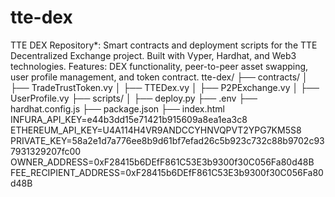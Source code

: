 # tte-dex
TTE DEX Repository*: Smart contracts and deployment scripts for the TTE Decentralized Exchange project. Built with Vyper, Hardhat, and Web3 technologies. Features: DEX functionality, peer-to-peer asset swapping, user profile management, and token contract.
tte-dex/
├── contracts/
│   ├── TradeTrustToken.vy
│   ├── TTEDex.vy
│   ├── P2PExchange.vy
│   ├── UserProfile.vy
├── scripts/
│   ├── deploy.py
├── .env
├── hardhat.config.js
├── package.json
├── index.html
INFURA_API_KEY=e44b3dd15e71421b915609a8ea1ea3c8
ETHEREUM_API_KEY=U4A114H4VR9ANDCCYHNVQPVT2YPG7KM5S8
PRIVATE_KEY=58a2e1d7a776ee8b9d61bf7efad26c5b923c732c88b9702c937931329207fc00
OWNER_ADDRESS=0xF28415b6DEfF861C53E3b9300f30C056Fa80d48B
FEE_RECIPIENT_ADDRESS=0xF28415b6DEfF861C53E3b9300f30C056Fa80d48B